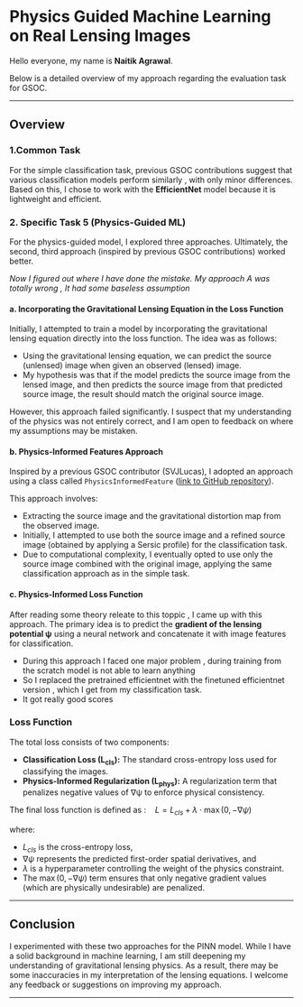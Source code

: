 # Physics Guided Machine Learning on Real Lensing Images

Hello everyone, my name is **Naitik Agrawal**.

Below is a detailed overview of my approach regarding the evaluation task for GSOC.

---

## Overview

### 1.Common Task
For the simple classification task, previous GSOC contributions suggest that various classification models perform similarly , with only minor differences. Based on this, I chose to work with the **EfficientNet** model because it is lightweight and efficient.

### 2. Specific Task 5 (Physics-Guided ML)
For the physics-guided model, I explored three approaches. Ultimately, the second, third approach (inspired by previous GSOC contributions) worked better.

*Now I figured out where I have done the mistake. My approach A was totally wrong , It had some baseless assumption*

#### a. Incorporating the Gravitational Lensing Equation in the Loss Function
Initially, I attempted to train a model by incorporating the gravitational lensing equation directly into the loss function. The idea was as follows:
- Using the gravitational lensing equation, we can predict the source (unlensed) image when given an observed (lensed) image.
- My hypothesis was that if the model predicts the source image from the lensed image, and then predicts the source image from that predicted source image, the result should match the original source image.

However, this approach failed significantly. I suspect that my understanding of the physics was not entirely correct, and I am open to feedback on where my assumptions may be mistaken.

#### b. Physics-Informed Features Approach
Inspired by a previous GSOC contributor (SVJLucas), I adopted an approach using a class called `PhysicsInformedFeature` ([link to GitHub repository](https://github.com/ML4SCI/DeepLense/blob/main/Physics_Informed_Transformers_For_Dark-Matter_Morphology_Lucas_Jose/Physics%20Informed%20Features%20For%20Dark%20Matter%20Morphology/examples/example.ipynb)). 

This approach involves:
- Extracting the source image and the gravitational distortion map from the observed image.
- Initially, I attempted to use both the source image and a refined source image (obtained by applying a Sersic profile) for the classification task.
- Due to computational complexity, I eventually opted to use only the source image combined with the original image, applying the same classification approach as in the simple task.

#### c. Physics-Informed Loss Function
After reading some theory releate to this toppic , I came up with this approach. The primary idea is to predict the **gradient of the lensing potential ψ** using a neural network and concatenate it with image features for classification.

- During this approach I faced one major problem , during training from the scratch model is not able to learn anything
- So I replaced the pretrained efficientnet with the finetuned efficientnet version , which I get from my classification task.
- It got really good scores

### Loss Function
The total loss consists of two components:
- **Classification Loss (L<sub>cls</sub>):** The standard cross-entropy loss used for classifying the images.
- **Physics-Informed Regularization (L<sub>phys</sub>):** A regularization term that penalizes negative values of ∇ψ to enforce physical consistency.

The final loss function is defined as : 
$\ \ \ L = L_{cls} + \lambda \cdot \max(0, -\nabla \psi)$

where:  
- $L_{cls}$ is the cross-entropy loss,  
- $\nabla \psi$ represents the predicted first-order spatial derivatives, and  
- $\lambda$ is a hyperparameter controlling the weight of the physics constraint.  
- The $\max(0, -\nabla \psi)$ term ensures that only negative gradient values (which are physically undesirable) are penalized.

---

## Conclusion

I experimented with these two approaches for the PINN model. While I have a solid background in machine learning, I am still deepening my understanding of gravitational lensing physics. As a result, there may be some inaccuracies in my interpretation of the lensing equations. I welcome any feedback or suggestions on improving my approach.

---
